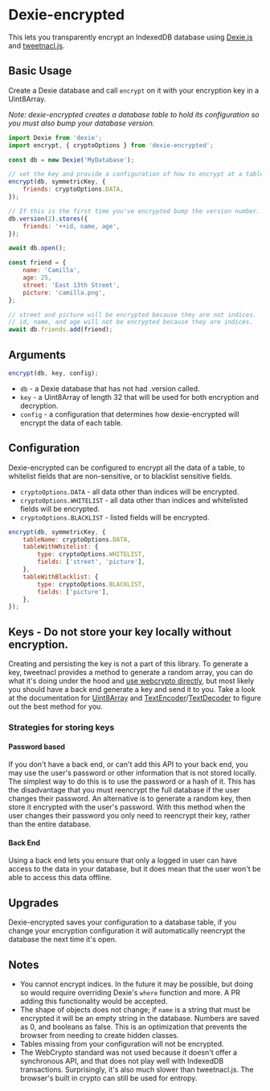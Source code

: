 # Dexie-encrypted

This lets you transparently encrypt an IndexedDB database using [Dexie.js](https://dexie.org/) and [tweetnacl.js](https://tweetnacl.js.org).

## Basic Usage

Create a Dexie database and call `encrypt` on it with your encryption key in a Uint8Array.

_Note: dexie-encrypted creates a database table to hold its configuration so you must also bump your database version._

```javascript
import Dexie from 'dexie';
import encrypt, { cryptoOptions } from 'dexie-encrypted';

const db = new Dexie('MyDatabase');

// set the key and provide a configuration of how to encrypt at a table level.
encrypt(db, symmetricKey, {
    friends: cryptoOptions.DATA,
});

// If this is the first time you've encrypted bump the version number.
db.version(2).stores({
    friends: '++id, name, age',
});

await db.open();

const friend = {
    name: 'Camilla',
    age: 25,
    street: 'East 13th Street',
    picture: 'camilla.png',
};

// street and picture will be encrypted because they are not indices.
// id, name, and age will not be encrypted because they are indices.
await db.friends.add(friend);
```

## Arguments

```javascript
encrypt(db, key, config);
```

-   `db` - a Dexie database that has not had .version called.
-   `key` - a Uint8Array of length 32 that will be used for both encryption and decryption.
-   `config` - a configuration that determines how dexie-encrypted will encrypt the data of each table.

## Configuration

Dexie-encrypted can be configured to encrypt all the data of a table, to whitelist fields that are non-sensitive, or to blacklist sensitive fields.

-   `cryptoOptions.DATA` - all data other than indices will be encrypted.
-   `cryptoOptions.WHITELIST` - all data other than indices and whitelisted fields will be encrypted.
-   `cryptoOptions.BLACKLIST` - listed fields will be encrypted.

```javascript
encrypt(db, symmetricKey, {
    tableName: cryptoOptions.DATA,
    tableWithWhitelist: {
        type: cryptoOptions.WHITELIST,
        fields: ['street', 'picture'],
    },
    tableWithBlacklist: {
        type: cryptoOptions.BLACKLIST,
        fields: ['picture'],
    },
});
```

## Keys - Do not store your key locally without encryption.

Creating and persisting the key is not a part of this library. To generate a key, tweetnacl provides a method to generate a random array, you can do what it's doing under the hood and [use webcrypto directly](https://developer.mozilla.org/en-US/docs/Web/API/Crypto/getRandomValues), but most likely you should have a back end generate a key and send it to you. Take a look at the documentation for [Uint8Array](https://developer.mozilla.org/en-US/docs/Web/JavaScript/Reference/Global_Objects/Uint8Array) and [TextEncoder](https://developer.mozilla.org/en-US/docs/Web/API/TextEncoder)/[TextDecoder](https://developer.mozilla.org/en-US/docs/Web/API/TextDecoder) to figure out the best method for you.

### Strategies for storing keys

#### Password based

If you don't have a back end, or can't add this API to your back end, you may use the user's password or other information that is not stored locally. The simplest way to do this is to use the password or a hash of it. This has the disadvantage that you must reencrypt the full database if the user changes their password. An alternative is to generate a random key, then store it encrypted with the user's password. With this method when the user changes their password you only need to reencrypt their key, rather than the entire database.

#### Back End

Using a back end lets you ensure that only a logged in user can have access to the data in your database, but it does mean that the user won't be able to access this data offline.

## Upgrades

Dexie-encrypted saves your configuration to a database table, if you change your encryption configuration it will automatically reencrypt the database the next time it's open.

## Notes

-   You cannot encrypt indices. In the future it may be possible, but doing so would require overriding Dexie's `where` function and more. A PR adding this functionality would be accepted.
-   The shape of objects does not change; if `name` is a string that must be encrypted it will be an empty string in the database. Numbers are saved as 0, and booleans as false. This is an optimization that prevents the browser from needing to create hidden classes.
-   Tables missing from your configuration will not be encrypted.
-   The WebCrypto standard was not used because it doesn't offer a synchronous API, and that does not play well with IndexedDB transactions. Surprisingly, it's also much slower than tweetnacl.js. The browser's built in crypto can still be used for entropy.
